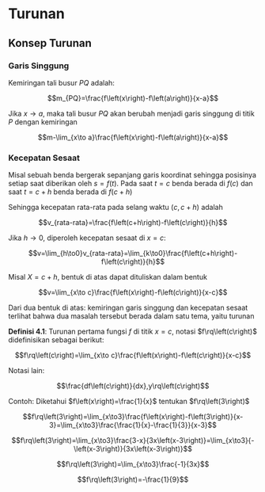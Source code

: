 # Turunan

## Konsep Turunan

### Garis Singgung

Kemiringan tali busur $PQ$ adalah:

$$m_{PQ}=\frac{f\left(x\right)-f\left(a\right)}{x-a}$$

Jika $x\to a$, maka tali busur $PQ$ akan berubah menjadi garis singgung di titik $P$ dengan kemiringan

$$m-\lim_{x\to a}\frac{f\left(x\right)-f\left(a\right)}{x-a}$$

### Kecepatan Sesaat

Misal sebuah benda bergerak sepanjang garis koordinat sehingga posisinya setiap saat diberikan oleh $s=f\left(t\right)$. Pada saat $t=c$ benda berada di $f\left(c\right)$ dan saat $t=c+h$ benda berada di $f\left(c+h\right)$

Sehingga kecepatan rata-rata pada selang waktu $\left(c,c+h\right)$ adalah

$$v_{rata-rata}=\frac{f\left(c+h\right)-f\left(c\right)}{h}$$

Jika $h\to0$, diperoleh kecepatan sesaat di $x=c$:

$$v=\lim_{h\to0}v_{rata-rata}=\lim_{k\to0}\frac{f\left(c+h\right)-f\left(c\right)}{h}$$

Misal $X=c+h$, bentuk di atas dapat dituliskan dalam bentuk

$$v=\lim_{x\to c}\frac{f\left(x\right)-f\left(c\right)}{x-c}$$

Dari dua bentuk di atas: kemiringan garis singgung dan kecepatan sesaat terlihat bahwa dua masalah tersebut berada dalam satu tema, yaitu turunan

**Definisi 4.1**: Turunan pertama fungsi $f$ di titik $x=c$, notasi $f\rq\left(c\right)$ didefinisikan sebagai berikut:

$$f\rq\left(c\right)=\lim_{x\to c}\frac{f\left(x\right)-f\left(c\right)}{x-c}$$

Notasi lain:

$$\frac{df\left(c\right)}{dx},y\rq\left(c\right)$$

Contoh: Diketahui $f\left(x\right)=\frac{1}{x}$ tentukan $f\rq\left(3\right)$

$$f\rq\left(3\right)=\lim_{x\to3}\frac{f\left(x\right)-f\left(3\right)}{x-3}=\lim_{x\to3}\frac{\frac{1}{x}-\frac{1}{3}}{x-3}$$

$$f\rq\left(3\right)=\lim_{x\to3}\frac{3-x}{3x\left(x-3\right)}=\lim_{x\to3}{-\left(x-3\right)}{3x\left(x-3\right)}$$

$$f\rq\left(3\right)=\lim_{x\to3}\frac{-1}{3x}$$

$$f\rq\left(3\right)=-\frac{1}{9}$$
